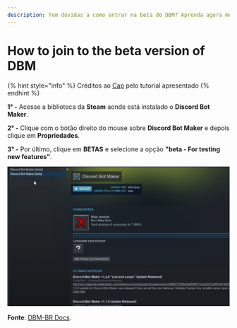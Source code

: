 ```yaml
---
description: Tem dúvidas a como entrar na beta do DBM? Aprenda agora mesmo.
---
```


# How to join to the beta version of DBM

{% hint style="info" %}
Créditos ao [Cap](https://discordapp.com/users/293860296542388234) pelo tutorial apresentado
{% endhint %}

**1° -** Acesse a biblioteca da **Steam** aonde está instalado o **Discord Bot Maker**.

**2° -** Clique com o botão direito do mouse sobre **Discord Bot Maker** e depois clique em **Propriedades**.

**3° -** Por último, clique em **BETAS** e selecione a opção **"beta - For testing new features"**.[ ](https://dbmbr.gitbook.io/docs/faq/como-instalar-e-atualizar-os-mods)

![](../../../../.gitbook/assets/assets_-lp01j6rr6vzibztsimm_-lph-sgzsqphantj0c9p_-lph-a2niovjrvzog3a9_beta-dbm.gif)

**Fonte**: [DBM-BR Docs](https://dbmbr.gitbook.io/docs/faq/como-entrar-na-beta-do-dbm).

